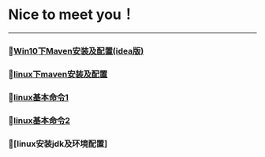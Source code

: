 # Nice to meet you！
-----------------------------------------------------------------
### 🎈[Win10下Maven安装及配置(idea版)](doc/Maven/Maven的安装配置及创建IDEA项目.md)
### 🎈[linux下maven安装及配置](doc/Maven/linux下安装maven.md)
### 🎈[linux基本命令1](doc/LInuxcode/linuxthird.md)
### 🎈[linux基本命令2](doc/LInuxcode/linuxfourth.md)
### 🎈[linux安装jdk及环境配置]


